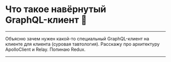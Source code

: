 # Что такое навёрнутый <br/>GraphQL-клиент 🤘

-----

Объясню зачем нужен какой-то специальный GraphQL-клиент на клиенте для клиента (суровая тавтология). Расскажу про архитектуру ApolloClient и Relay. Попинаю Redux.

-----
